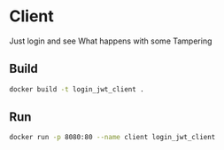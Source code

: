# Client
 
Just login and see What happens with some Tampering


## Build
```sh
docker build -t login_jwt_client .
```

## Run
```sh
docker run -p 8080:80 --name client login_jwt_client
```
